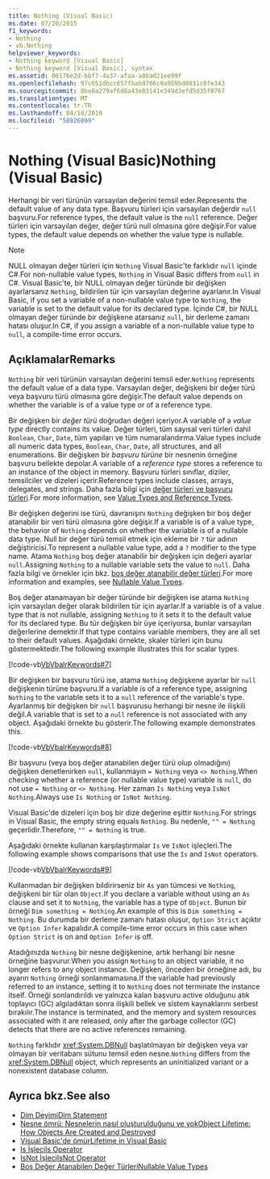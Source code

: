 ```yaml
---
title: Nothing (Visual Basic)
ms.date: 07/20/2015
f1_keywords:
- Nothing
- vb.Nothing
helpviewer_keywords:
- Nothing keyword [Visual Basic]
- Nothing keyword [Visual Basic], syntax
ms.assetid: 06176e2d-bbf7-4a37-afaa-a86ad21ee99f
ms.openlocfilehash: 97c651dbcc657fbab0706c9a959bd0031c0fe343
ms.sourcegitcommit: 0be8a279af6d8a43e03141e349d3efd5d35f8767
ms.translationtype: MT
ms.contentlocale: tr-TR
ms.lasthandoff: 04/18/2019
ms.locfileid: "58826099"
---
```

# <a name="nothing-visual-basic"></a><span data-ttu-id="064ef-102">Nothing (Visual Basic)</span><span class="sxs-lookup"><span data-stu-id="064ef-102">Nothing (Visual Basic)</span></span>
<span data-ttu-id="064ef-103">Herhangi bir veri türünün varsayılan değerini temsil eder.</span><span class="sxs-lookup"><span data-stu-id="064ef-103">Represents the default value of any data type.</span></span> <span data-ttu-id="064ef-104">Başvuru türleri için varsayılan değerdir `null` başvuru.</span><span class="sxs-lookup"><span data-stu-id="064ef-104">For reference types, the default value is the `null` reference.</span></span> <span data-ttu-id="064ef-105">Değer türleri için varsayılan değer, değer türü null olmasına göre değişir.</span><span class="sxs-lookup"><span data-stu-id="064ef-105">For value types, the default value depends on whether the value type is nullable.</span></span>  
  
> [!NOTE]
>  <span data-ttu-id="064ef-106">NULL olmayan değer türleri için `Nothing` Visual Basic'te farklıdır `null` içinde C#.</span><span class="sxs-lookup"><span data-stu-id="064ef-106">For non-nullable value types, `Nothing` in Visual Basic differs from `null` in C#.</span></span> <span data-ttu-id="064ef-107">Visual Basic'te, bir NULL olmayan değer türünde bir değişken ayarlarsanız `Nothing`, bildirilen tür için varsayılan değerine ayarlanır.</span><span class="sxs-lookup"><span data-stu-id="064ef-107">In Visual Basic, if you set a variable of a non-nullable value type to `Nothing`, the variable is set to the default value for its declared type.</span></span> <span data-ttu-id="064ef-108">İçinde C#, bir NULL olmayan değer türünde bir değişkene atarsanız `null`, bir derleme zamanı hatası oluşur.</span><span class="sxs-lookup"><span data-stu-id="064ef-108">In C#, if you assign a variable of a non-nullable value type to `null`, a compile-time error occurs.</span></span>  
  
## <a name="remarks"></a><span data-ttu-id="064ef-109">Açıklamalar</span><span class="sxs-lookup"><span data-stu-id="064ef-109">Remarks</span></span>  
 <span data-ttu-id="064ef-110">`Nothing` bir veri türünün varsayılan değerini temsil eder.</span><span class="sxs-lookup"><span data-stu-id="064ef-110">`Nothing` represents the default value of a data type.</span></span> <span data-ttu-id="064ef-111">Varsayılan değer, değişkeni bir değer türü veya başvuru türü olmasına göre değişir.</span><span class="sxs-lookup"><span data-stu-id="064ef-111">The default value depends on whether the variable is of a value type or of a reference type.</span></span>  
  
 <span data-ttu-id="064ef-112">Bir değişken bir *değer türü* doğrudan değeri içeriyor.</span><span class="sxs-lookup"><span data-stu-id="064ef-112">A variable of a *value type* directly contains its value.</span></span> <span data-ttu-id="064ef-113">Değer türleri, tüm sayısal veri türleri dahil `Boolean`, `Char`, `Date`, tüm yapıları ve tüm numaralandırma.</span><span class="sxs-lookup"><span data-stu-id="064ef-113">Value types include all numeric data types, `Boolean`, `Char`, `Date`, all structures, and all enumerations.</span></span> <span data-ttu-id="064ef-114">Bir değişken bir *başvuru türüne* bir nesnenin örneğine başvuru bellekte depolar.</span><span class="sxs-lookup"><span data-stu-id="064ef-114">A variable of a *reference type* stores a reference to an instance of the object in memory.</span></span> <span data-ttu-id="064ef-115">Başvuru türleri sınıflar, diziler, temsilciler ve dizeleri içerir.</span><span class="sxs-lookup"><span data-stu-id="064ef-115">Reference types include classes, arrays, delegates, and strings.</span></span> <span data-ttu-id="064ef-116">Daha fazla bilgi için [değer türleri ve başvuru türleri](../../visual-basic/programming-guide/language-features/data-types/value-types-and-reference-types.md).</span><span class="sxs-lookup"><span data-stu-id="064ef-116">For more information, see [Value Types and Reference Types](../../visual-basic/programming-guide/language-features/data-types/value-types-and-reference-types.md).</span></span>  
  
 <span data-ttu-id="064ef-117">Bir değişken değerini ise türü, davranışını `Nothing` değişken bir boş değer atanabilir bir veri türü olmasına göre değişir.</span><span class="sxs-lookup"><span data-stu-id="064ef-117">If a variable is of a value type, the behavior of `Nothing` depends on whether the variable is of a nullable data type.</span></span> <span data-ttu-id="064ef-118">Null bir değer türü temsil etmek için ekleme bir `?` tür adının değiştiricisi.</span><span class="sxs-lookup"><span data-stu-id="064ef-118">To represent a nullable value type, add a `?` modifier to the type name.</span></span> <span data-ttu-id="064ef-119">Atama `Nothing` boş değer atanabilir bir değişken için değeri ayarlar `null`.</span><span class="sxs-lookup"><span data-stu-id="064ef-119">Assigning `Nothing` to a nullable variable sets the value to `null`.</span></span> <span data-ttu-id="064ef-120">Daha fazla bilgi ve örnekler için bkz. [boş değer atanabilir değer türleri](../../visual-basic/programming-guide/language-features/data-types/nullable-value-types.md).</span><span class="sxs-lookup"><span data-stu-id="064ef-120">For more information and examples, see [Nullable Value Types](../../visual-basic/programming-guide/language-features/data-types/nullable-value-types.md).</span></span>  
  
 <span data-ttu-id="064ef-121">Boş değer atanamayan bir değer türünde bir değişken ise atama `Nothing` için varsayılan değer olarak bildirilen tür için ayarlar.</span><span class="sxs-lookup"><span data-stu-id="064ef-121">If a variable is of a value type that is not nullable, assigning `Nothing` to it sets it to the default value for its declared type.</span></span> <span data-ttu-id="064ef-122">Bu tür değişken bir üye içeriyorsa, bunlar varsayılan değerlerine demektir.</span><span class="sxs-lookup"><span data-stu-id="064ef-122">If that type contains variable members, they are all set to their default values.</span></span> <span data-ttu-id="064ef-123">Aşağıdaki örnekte, skaler türleri için bunu göstermektedir.</span><span class="sxs-lookup"><span data-stu-id="064ef-123">The following example illustrates this for scalar types.</span></span>  
  
 [!code-vb[VbVbalrKeywords#7](~/samples/snippets/visualbasic/VS_Snippets_VBCSharp/VbVbalrKeywords/VB/Class2.vb#7)]  
  
 <span data-ttu-id="064ef-124">Bir değişken bir başvuru türü ise, atama `Nothing` değişkene ayarlar bir `null` değişkenin türüne başvuru.</span><span class="sxs-lookup"><span data-stu-id="064ef-124">If a variable is of a reference type, assigning `Nothing` to the variable sets it to a `null` reference of the variable's type.</span></span> <span data-ttu-id="064ef-125">Ayarlanmış bir değişken bir `null` başvurusu herhangi bir nesne ile ilişkili değil.</span><span class="sxs-lookup"><span data-stu-id="064ef-125">A variable that is set to a `null` reference is not associated with any object.</span></span> <span data-ttu-id="064ef-126">Aşağıdaki örnekte bu gösterir.</span><span class="sxs-lookup"><span data-stu-id="064ef-126">The following example demonstrates this.</span></span>  
  
 [!code-vb[VbVbalrKeywords#8](~/samples/snippets/visualbasic/VS_Snippets_VBCSharp/VbVbalrKeywords/VB/class3.vb#8)]  
  
 <span data-ttu-id="064ef-127">Bir başvuru (veya boş değer atanabilen değer türü olup olmadığını) değişken denetlenirken `null`, kullanmayın `= Nothing` veya `<> Nothing`.</span><span class="sxs-lookup"><span data-stu-id="064ef-127">When checking whether a reference (or nullable value type) variable is `null`, do not use `= Nothing` or `<> Nothing`.</span></span> <span data-ttu-id="064ef-128">Her zaman `Is Nothing` veya `IsNot Nothing`.</span><span class="sxs-lookup"><span data-stu-id="064ef-128">Always use `Is Nothing` or `IsNot Nothing`.</span></span>  
  
 <span data-ttu-id="064ef-129">Visual Basic'de dizeleri için boş bir dize değerine eşittir `Nothing`.</span><span class="sxs-lookup"><span data-stu-id="064ef-129">For strings in Visual Basic, the empty string equals `Nothing`.</span></span> <span data-ttu-id="064ef-130">Bu nedenle, `"" = Nothing` geçerlidir.</span><span class="sxs-lookup"><span data-stu-id="064ef-130">Therefore, `"" = Nothing` is true.</span></span>  
  
 <span data-ttu-id="064ef-131">Aşağıdaki örnekte kullanan karşılaştırmalar `Is` ve `IsNot` işleçleri.</span><span class="sxs-lookup"><span data-stu-id="064ef-131">The following example shows comparisons that use the `Is` and `IsNot` operators.</span></span>  
  
 [!code-vb[VbVbalrKeywords#9](~/samples/snippets/visualbasic/VS_Snippets_VBCSharp/VbVbalrKeywords/VB/Class4.vb#9)]  
  
 <span data-ttu-id="064ef-132">Kullanmadan bir değişken bildirirseniz bir `As` yan tümcesi ve `Nothing`, değişkeni bir tür olan `Object`.</span><span class="sxs-lookup"><span data-stu-id="064ef-132">If you declare a variable without using an `As` clause and set it to `Nothing`, the variable has a type of `Object`.</span></span> <span data-ttu-id="064ef-133">Bunun bir örneği `Dim something = Nothing`.</span><span class="sxs-lookup"><span data-stu-id="064ef-133">An example of this is `Dim something = Nothing`.</span></span> <span data-ttu-id="064ef-134">Bu durumda bir derleme zamanı hatası oluşur, `Option Strict` açıktır ve `Option Infer` kapalıdır.</span><span class="sxs-lookup"><span data-stu-id="064ef-134">A compile-time error occurs in this case when `Option Strict` is on and `Option Infer` is off.</span></span>  
  
 <span data-ttu-id="064ef-135">Atadığınızda `Nothing` bir nesne değişkenine, artık herhangi bir nesne örneğine başvurur.</span><span class="sxs-lookup"><span data-stu-id="064ef-135">When you assign `Nothing` to an object variable, it no longer refers to any object instance.</span></span> <span data-ttu-id="064ef-136">Değişken, önceden bir örneğine adı, bu ayarın `Nothing` örneği sonlanmamasına.</span><span class="sxs-lookup"><span data-stu-id="064ef-136">If the variable had previously referred to an instance, setting it to `Nothing` does not terminate the instance itself.</span></span> <span data-ttu-id="064ef-137">Örneği sonlandırıldı ve yalnızca kalan başvuru active olduğunu atık toplayıcı (GC) algıladıktan sonra ilişkili bellek ve sistem kaynaklarını serbest bırakılır.</span><span class="sxs-lookup"><span data-stu-id="064ef-137">The instance is terminated, and the memory and system resources associated with it are released, only after the garbage collector (GC) detects that there are no active references remaining.</span></span>  
  
 <span data-ttu-id="064ef-138">`Nothing` farklıdır <xref:System.DBNull> başlatılmayan bir değişken veya var olmayan bir veritabanı sütunu temsil eden nesne.</span><span class="sxs-lookup"><span data-stu-id="064ef-138">`Nothing` differs from the <xref:System.DBNull> object, which represents an uninitialized variant or a nonexistent database column.</span></span>  
  
## <a name="see-also"></a><span data-ttu-id="064ef-139">Ayrıca bkz.</span><span class="sxs-lookup"><span data-stu-id="064ef-139">See also</span></span>

- [<span data-ttu-id="064ef-140">Dim Deyimi</span><span class="sxs-lookup"><span data-stu-id="064ef-140">Dim Statement</span></span>](../../visual-basic/language-reference/statements/dim-statement.md)
- [<span data-ttu-id="064ef-141">Nesne ömrü: Nesnelerin nasıl oluşturulduğunu ve yok</span><span class="sxs-lookup"><span data-stu-id="064ef-141">Object Lifetime: How Objects Are Created and Destroyed</span></span>](../../visual-basic/programming-guide/language-features/objects-and-classes/object-lifetime-how-objects-are-created-and-destroyed.md)
- [<span data-ttu-id="064ef-142">Visual Basic'de ömür</span><span class="sxs-lookup"><span data-stu-id="064ef-142">Lifetime in Visual Basic</span></span>](../../visual-basic/programming-guide/language-features/declared-elements/lifetime.md)
- [<span data-ttu-id="064ef-143">Is İşleci</span><span class="sxs-lookup"><span data-stu-id="064ef-143">Is Operator</span></span>](../../visual-basic/language-reference/operators/is-operator.md)
- [<span data-ttu-id="064ef-144">IsNot İşleci</span><span class="sxs-lookup"><span data-stu-id="064ef-144">IsNot Operator</span></span>](../../visual-basic/language-reference/operators/isnot-operator.md)
- [<span data-ttu-id="064ef-145">Boş Değer Atanabilen Değer Türleri</span><span class="sxs-lookup"><span data-stu-id="064ef-145">Nullable Value Types</span></span>](../../visual-basic/programming-guide/language-features/data-types/nullable-value-types.md)

